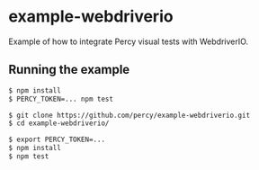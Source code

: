 # example-webdriverio
Example of how to integrate Percy visual tests with WebdriverIO.

## Running the example

```bash
$ npm install
$ PERCY_TOKEN=... npm test

$ git clone https://github.com/percy/example-webdriverio.git
$ cd example-webdriverio/

$ export PERCY_TOKEN=...
$ npm install
$ npm test
```
